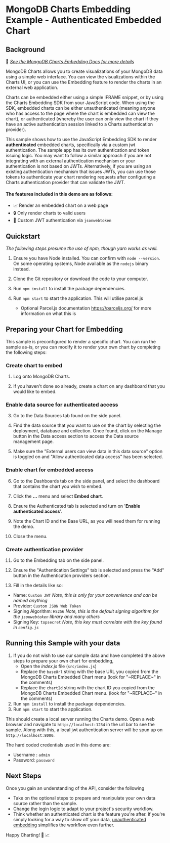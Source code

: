 # MongoDB Charts Embedding Example - Authenticated Embedded Chart

## Background

📄 _[See the MongoDB Charts Embedding Docs for more details](https://docs.mongodb.com/charts/saas/embedding-charts/)_

MongoDB Charts allows you to create visualizations of your MongoDB data using a simple web interface. You can view the visualizations within the Charts UI, or you can use the Embedding feature to render the charts in an external web application.

Charts can be embedded either using a simple IFRAME snippet, or by using the Charts Embedding SDK from your JavaScript code. When using the SDK, embedded charts can be either unauthenticated (meaning anyone who has access to the page where the chart is embedded can view the chart), or authenticated (whereby the user can only view the chart if they have an active authentication session linked to a Charts authentication provider).

This sample shows how to use the JavaScript Embedding SDK to render **authenticated** embedded charts, specifically via a custom jwt authentication. The sample app has its own authentication and token issuing logic. You may want to follow a similar approach if you are not integrating with an external authentication mechanism or your authentication is not based on JWTs. Alternatively, if you are using an existing authentication mechanism that issues JWTs, you can use those tokens to authenticate your chart rendering requests after configuring a Charts authentication provider that can validate the JWT.

#### The features included in this demo are as follows:

- 📈 Render an embedded chart on a web page
- 🔒 Only render charts to valid users
- 🔑 Custom JWT authentication via `jsonwebtoken`

## Quickstart

_The following steps presume the use of npm, though yarn works as well._

1. Ensure you have Node installed. You can confirm with `node --version`. On some operating systems, Node available as the `nodejs` binary instead.

2. Clone the Git repository or download the code to your computer.

3. Run `npm install` to install the package dependencies.

4. Run `npm start` to start the application. This will utilise parcel.js
   - Optional Parcel.js documentation https://parceljs.org/ for more information on what this is

## Preparing your Chart for Embedding

This sample is preconfigured to render a specific chart. You can run the sample as-is, or you can modify it to render your own chart by completing the following steps:

### Create chart to embed

1. Log onto MongoDB Charts.

2. If you haven't done so already, create a chart on any dashboard that you would like to embed.

### Enable data source for authenticated access

3. Go to the Data Sources tab found on the side panel.

4. Find the data source that you want to use on the chart by selecting the deployment, database and collection. Once found, click on the Manage button in the Data access section to access the Data source management page.

5. Make sure the "External users can view data in this data source" option is toggled on and "Allow authenticated data access" has been selected.

### Enable chart for embedded access

6. Go to the Dashboards tab on the side panel, and select the dashboard that contains the chart you wish to embed.

7. Click the **...** menu and select **Embed chart**.

8. Ensure the Authenticated tab is selected and turn on '**Enable authenticated access**'.

9.  Note the Chart ID and the Base URL, as you will need them for running the demo.

10. Close the menu.

### Create authentication provider

11. Go to the Embedding tab on the side panel.

12. Ensure the "Authentication Settings" tab is selected and press the "Add" button in the Authentication providers section.

13. Fill in the details like so:

- Name: `Custom JWT` _Note, this is only for your convenience and can be named anything_
- Provider: `Custom JSON Web Token`
- Signing Algorithm: `HS256` _Note, this is the default signing algorithm for the `jsonwebtoken` library and many others_
- Signing Key: `topsecret` _Note, this key must correlate with the key found in `config.js`_

## Running this Sample with your data

1.  If you do not wish to use our sample data and have completed the above steps to prepare your own chart for embedding,
    - Open the _index.js_ file (`src/index.js`)
    - Replace the `baseUrl` string with the base URL you copied from the MongoDB Charts Embedded Chart menu (look for "\~REPLACE\~" in the comments)
    - Replace the `chartId` string with the chart ID you copied from the MongoDB Charts Embedded Chart menu. (look for "\~REPLACE\~" in the comments)
2.  Run `npm install` to install the package dependencies.
3.  Run `npm start` to start the application.

This should create a local server running the Charts demo. Open a web browser and navigate to `http://localhost:1234` in the url bar to see the sample. Along with this, a local jwt authentication server will be spun up on `http://localhost:8000`.

The hard coded credentials used in this demo are:

- Username : `admin`
- Password: `password`

## Next Steps

Once you gain an understanding of the API, consider the following

- Take on the optional steps to prepare and manipulate your own data source rather than the sample.
- Change the login logic to adapt to your project's security workflow.
- Think whether an authenticated chart is the feature you're after. If you're simply looking for a way to show off your data, [unauthenticated embedding](https://github.com/mongodb-js/charts-embed-sdk/tree/master/examples/charts/unauthenticated) simplifies the workflow even further.

Happy Charting! 🚀 📈
